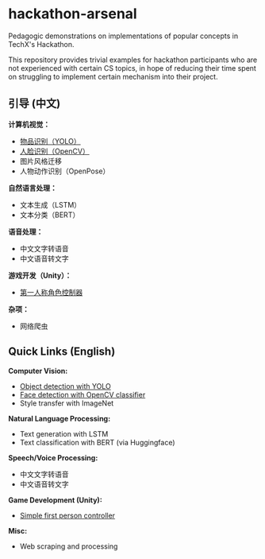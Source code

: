 # hackathon-arsenal
Pedagogic demonstrations on implementations of popular concepts in TechX's Hackathon.

This repository provides trivial examples for hackathon participants who are not experienced with certain CS topics, in hope of reducing
their time spent on struggling to implement certain mechanism into their project.

## 引导 (中文)
__计算机视觉：__
- [物品识别（YOLO）](computer-vision/object-detection-yolo/)
- [人脸识别（OpenCV）](computer-vision/face-detection-opencv/)
- 图片风格迁移
- 人物动作识别（OpenPose）

__自然语言处理：__
- 文本生成（LSTM）
- 文本分类（BERT）

__语音处理：__
- 中文文字转语音
- 中文语音转文字

__游戏开发（Unity）：__
- [第一人称角色控制器](game-developing/first-person-controller/)

__杂项：__
- 网络爬虫

## Quick Links (English)
__Computer Vision:__
- [Object detection with YOLO](computer-vision/object-detection-yolo/)
- [Face detection with OpenCV classifier](computer-vision/face-detection-opencv/)
- Style transfer with ImageNet

__Natural Language Processing:__
- Text generation with LSTM
- Text classification with BERT (via Huggingface)

__Speech/Voice Processing:__
- 中文文字转语音
- 中文语音转文字

__Game Development (Unity):__
- [Simple first person controller](game-developing/first-person-controller/)

__Misc:__
- Web scraping and processing
